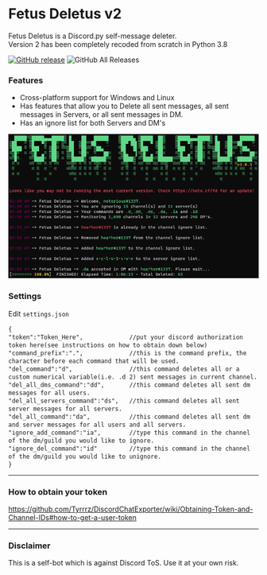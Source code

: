 # Fetus Deletus v2
Fetus Deletus is a Discord.py self-message deleter.  
Version 2 has been completely recoded from scratch in Python 3.8

[![GitHub release](https://img.shields.io/github/v/release/noto-rious/Fetus-Deletus?style=plastic)](https://github.com/noto-rious/Fetus-Deletus/releases) ![GitHub All Releases](https://img.shields.io/github/downloads/noto-rious/Fetus-Deletus/total?style=plastic)

### Features 
* Cross-platform support for Windows and Linux
* Has features that allow you to Delete all sent messages, all sent messages in Servers, or all sent messages in DM.
* Has an ignore list for both Servers and DM's

![](screenshot.png)

### Settings
Edit `settings.json`
```
{
"token":"Token_Here",             //put your discord authorization token here(see instructions on how to obtain down below)
"command_prefix":".",             //this is the command prefix, the character before each command that will be used.
"del_command":"d",                //this command deletes all or a custom numerical variable(i.e. .d 2) sent messages in current channel.
"del_all_dms_command":"dd",       //this command deletes all sent dm messages for all users.
"del_all_servers_command":"ds",   //this command deletes all sent server messages for all servers.
"del_all_command":"da",           //this command deletes all sent dm and server messages for all users and all servers.
"ignore_add_command":"ia",        //type this command in the channel of the dm/guild you would like to ignore.
"ignore_del_command":"id"         //type this command in the channel of the dm/guild you would like to unignore.
}
```
***
### How to obtain your token
https://github.com/Tyrrrz/DiscordChatExporter/wiki/Obtaining-Token-and-Channel-IDs#how-to-get-a-user-token
***
### Disclaimer
This is a self-bot which is against Discord ToS. Use it at your own risk.



